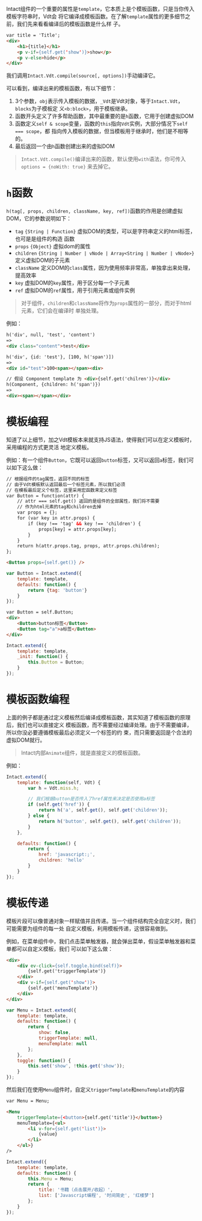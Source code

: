 Intact组件的一个重要的属性是`template`，它本质上是个模板函数，只是当你传入模板字符串时，Vdt会
将它编译成模板函数。在了解`template`属性的更多细节之前，我们先来看看编译后的模板函数是什么样
子。

```html
var title = 'Title';
<div>
    <h1>{title}</h1>
    <p v-if={self.get('show')}>show</p>
    <p v-else>hide</p>
</div>
```
<!-- {.example} -->

我们调用`Intact.Vdt.compile(source[, options])`手动编译它。

<script>
    var source = template.source;
    source = highlight.highlight('js', source, true)
    source = highlight.fixMarkup(source.value);
    console.log(source);
    var pre = document.createElement('pre');
    var code = document.createElement('code');
    code.className = 'hljs';
    code.innerHTML = source;
    pre.appendChild(code);
    $script[0].parentNode.insertBefore(pre, $script[0]);
</script>

可以看到，编译出来的模板函数，有以下细节：

1. 3个参数，`obj`表示传入模板的数据，`_Vdt`是Vdt对象，等于`Intact.Vdt`，`blocks`为子模板定
   义`<b:block>`，用于模板继承。
2. 函数开头定义了许多帮助函数，其中最重要的是`h`函数，它用于创建虚拟DOM
3. 函数定义`self & scope`变量，函数的`this`指向`Vdt`实例，大部分情况下`self === scope`，都
   指向传入模板的数据，但当模板用于继承时，他们是不相等的。
4. 最后返回一个由`h`函数创建出来的虚拟DOM

> `Intact.Vdt.compile()`编译出来的函数，默认使用`with`语法，你可传入`options = {noWith: true}`
> 来去掉它。

# `h`函数

`h(tag[, props, children, className, key, ref])`函数的作用是创建虚拟DOM，它的参数说明如下：

* `tag` `{String | Function}` 虚拟DOM的类型，可以是字符串定义的html标签，也可是是组件的构造
  函数
* `props` `{Object}` 虚拟dom的属性
* `children` `{String | Number | vNode | Array<String | Number | vNode>}` 定义虚拟DOM的子元素
* `className` 定义DOM的`class`属性，因为使用频率非常高，单独拿出来处理，提高效率
* `key` 虚拟DOM的`key`属性，用于区分每一个子元素
* `ref` 虚拟DOM的`ref`属性，用于引用元素或组件实例

> 对于组件，`children`和`className`将作为`props`属性的一部分，而对于html元素，它们会在编译时
> 单独处理。

例如：

```html
h('div', null, 'test', 'content')
=>
<div class="content">test</div>

h('div', {id: 'test'}, [100, h('span')])
=>
<div id="test">100<span></span><div>

// 假设 Component template 为 <div>{self.get('chilren')}</div>
h(Component, {children: h('span')})
=>
<div><span></span></div>
```

# 模板编程

知道了以上细节，加之Vdt模板本来就支持JS语法，使得我们可以在定义模板时，采用编程的方式更灵活
地定义模板。

例如：有一个组件`Button`，它既可以返回`button`标签，又可以返回`a`标签，我们可以如下这么做：

```html
// 根据组件的tag属性，返回不同的标签
// 由于Vdt模板默认返回最后一个标签元素，所以我们必须
// 在模板最后定义个标签，这里采用宏函数来定义标签
var Button = function(attr) {
    // attr === self.get() 返回的是组件的全部属性，我们将不需要
    // 作为html元素的tag和children去掉
    var props = {};
    for (var key in attr.props) {
        if (key !== 'tag' && key !== 'children') {
            props[key] = attr.props[key];
        }
    }
    return h(attr.props.tag, props, attr.props.children);
};

<Button props={self.get()} />
```
<!-- {.example} -->

```js
var Button = Intact.extend({
    template: template,
    defaults: function() {
        return {tag: 'button'}
    }
});
```
<!-- {.example} -->

```html
var Button = self.Button;
<div>
    <Button>button标签</Button>
    <Button tag="a">a标签</Button>
</div>
```
<!-- {.example} -->

```js
Intact.extend({
    template: template,
    _init: function() {
        this.Button = Button;
    }
});
```
<!-- {.example.auto} -->

# 模板函数编程

上面的例子都是通过定义模板然后编译成模板函数，其实知道了模板函数的原理后，我们也可以直接定义
模板函数，而不需要经过编译处理。由于不需要编译，所以你没必要遵循模板最后必须定义一个标签的约
束，而只需要返回是个合法的虚拟DOM就行。

> Intact内部`Animate`组件，就是直接定义的模板函数。

例如：

```js
Intact.extend({
    template: function(self, Vdt) {
        var h = Vdt.miss.h; 

        // 我们根据button是否传入了href属性来决定是否使用a标签
        if (self.get('href')) {
            return h('a', self.get(), self.get('children'));
        } else {
            return h('button', self.get(), self.get('children'));
        }
    },

    defaults: function() {
        return {
            href: 'javascript:;',
            children: 'hello'
        }
    }
});
```
<!-- {.example.auto} -->

# 模板传递

模板片段可以像普通对象一样赋值并且传递。当一个组件结构完全自定义时，我们可能需要为组件的每一处
自定义模板，利用模板传递，这很容易做到。

例如，在菜单组件中，我们点击菜单触发器，就会弹出菜单，假设菜单触发器和菜单都可以自定义模板，我们
可以如下这么做：

```html
<div>
    <div ev-click={self.toggle.bind(self)}>
        {self.get('triggerTemplate')}
    </div>
    <div v-if={self.get('show')}>
        {self.get('menuTemplate')}
    </div>
</div>
```
<!-- {.example} -->

```js
var Menu = Intact.extend({
    template: template,
    defaults: function() {
        return {
            show: false,
            triggerTemplate: null,
            menuTemplate: null
        };
    },
    toggle: function() {
        this.set('show', !this.get('show'));
    }
});
```
<!-- {.example} -->

然后我们在使用`Menu`组件时，自定义`triggerTemplate`和`menuTemplate`的内容

```html
var Menu = Menu;

<Menu 
    triggerTemplate={<button>{self.get('title')}</button>}
    menuTemplate={<ul>
        <li v-for={self.get('list')}>
            {value}
        </li>
    </ul>}
/>
```
<!-- {.example} -->

```js
Intact.extend({
    template: template,
    defaults: function() {
        this.Menu = Menu;
        return {
            title: '书籍（点击展开/收起）',
            list: ['Javascript编程', '时间简史', '红楼梦']
        };
    }
});
```
<!-- {.example.auto} -->
